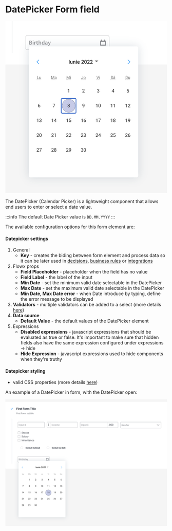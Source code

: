 # DatePicker Form field

![](../../img/datepicker_form_field.png)

The DatePicker (Calendar Picker) is a lightweight component that allows end users to enter or select a date value.&#x20;

:::info
The default Date Picker value is `DD.MM.YYYY`
:::

The available configuration options for this form element are:

#### Datepicker settings

1. General
   * **Key** - creates the biding between form element and process data so it can be later used in [decisions](../../../node/exclusive-gateway-node.md), [business rules](../../../node/task-node/task-node.md) or [integrations](../../../node/message-send-received-task-node.md)
2. Flowx props
   * **Field Placeholder** - placeholder when the field has no value
   * **Field Label** - the label of the input
   * **Min Date** - set the minimum valid date selectable in the DatePicker
   * **Max Date** - set the maximum valid date selectable in the DatePicker
   * **Min Date, Max Date error** - when Date introduce by typing, define the error message to be displayed
3. **Validators** - multiple validators can be added to a select (more details [here](../../validators.md))
4. **Data source**
   * **Default Value** - the default values of the DatePicker element
5. Expressions
   * **Disabled expressions** - javascript expressions that should be evaluated as true or false. It's important to make sure that hidden fields also have the same expression configured under expressions → hide
   * **Hide Expression** - javascript expressions used to hide components when they're truthy

#### Datepicker styling

* valid CSS properties (more details [here](../../#styling))

An example of a DatePicker in form, with the DatePicker open:

![DatePicker Form element example](../../img/datepicker_styling.png)